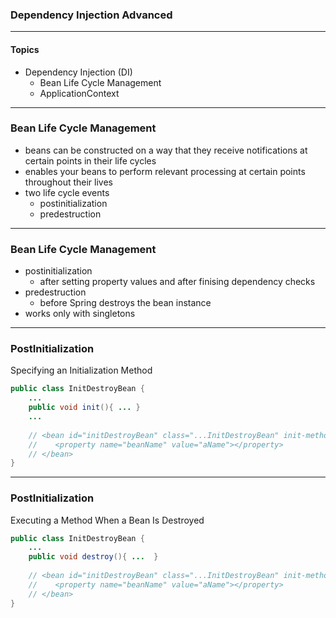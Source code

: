 ### Dependency Injection Advanced---#### Topics* Dependency Injection (DI)  * Bean Life Cycle Management  * ApplicationContext---### Bean Life Cycle Management* beans can be constructed on a way that they receive notifications at certain points in their life cycles* enables your beans to perform relevant processing at certain points throughout their lives* two life cycle events   * postinitialization   * predestruction  ---### Bean Life Cycle Management* postinitialization   * after setting property values and after finising dependency checks* predestruction   * before Spring destroys the bean instance* works only with singletons---### PostInitializationSpecifying an Initialization Method```Javapublic class InitDestroyBean {	...		public void init(){	... }		...		// <bean id="initDestroyBean" class="...InitDestroyBean" init-method="init" destroy-method="destroy">    //    <property name="beanName" value="aName"></property>    // </bean>}```---### PostInitializationExecuting a Method When a Bean Is Destroyed```Javapublic class InitDestroyBean {	...	public void destroy(){ ... 	}		// <bean id="initDestroyBean" class="...InitDestroyBean" init-method="init" destroy-method="destroy">    //    <property name="beanName" value="aName"></property>    // </bean>}```